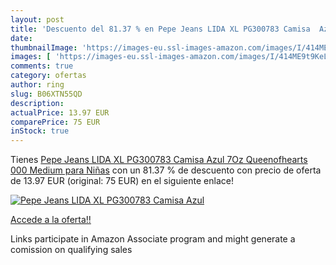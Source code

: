 ```yaml
---
layout: post
title: 'Descuento del 81.37 % en Pepe Jeans LIDA XL PG300783 Camisa  Azul'
date: 
thumbnailImage: 'https://images-eu.ssl-images-amazon.com/images/I/414ME9t9KeL._SL200_.jpg'
images: [ 'https://images-eu.ssl-images-amazon.com/images/I/414ME9t9KeL._SL200_.jpg' ]
comments: true
category: ofertas
author: ring
slug: B06XTN55QD
description:
actualPrice: 13.97 EUR
comparePrice: 75 EUR
inStock: true
---
```


Tienes [Pepe Jeans LIDA XL PG300783 Camisa  Azul  7Oz Queenofhearts 000   Medium para Niñas](https://www.amazon.es/dp/B06XTN55QD/?tag=tolees-21) con un 81.37 % de descuento con precio de oferta de 13.97 EUR (original: 75 EUR) en el siguiente enlace!

[![Pepe Jeans LIDA XL PG300783 Camisa  Azul](https://images-eu.ssl-images-amazon.com/images/I/414ME9t9KeL._SL200_.jpg)](https://www.amazon.es/dp/B06XTN55QD/?tag=tolees-21)

[Accede a la oferta!!](https://www.amazon.es/dp/B06XTN55QD/?tag=tolees-21)

Links participate in Amazon Associate program and might generate a comission on qualifying sales


